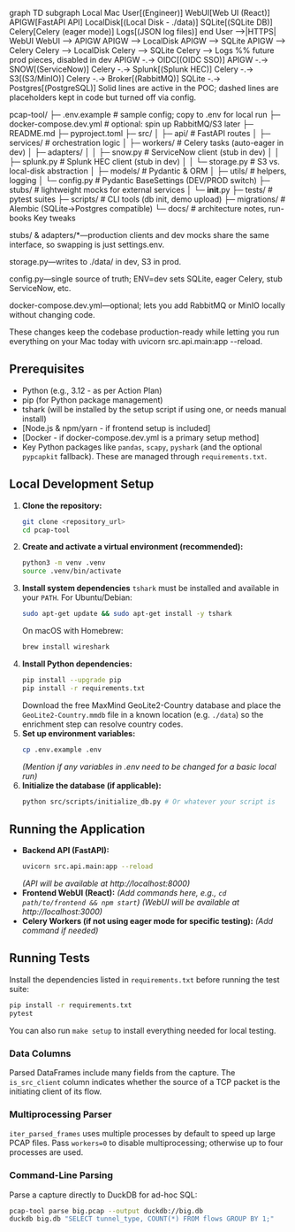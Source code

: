 graph TD
    subgraph Local Mac
        User[(Engineer)]
        WebUI[Web UI (React)]
        APIGW[FastAPI API]
        LocalDisk[(Local Disk - ./data)]
        SQLite[(SQLite DB)]
        Celery[Celery (eager mode)]
        Logs[(JSON log files)]
    end
    User -->|HTTPS| WebUI
    WebUI --> APIGW
    APIGW --> LocalDisk
    APIGW --> SQLite
    APIGW --> Celery
    Celery --> LocalDisk
    Celery --> SQLite
    Celery --> Logs
    %% future prod pieces, disabled in dev
    APIGW -.-> OIDC[(OIDC SSO)]
    APIGW -.-> SNOW[(ServiceNow)]
    Celery -.-> Splunk[(Splunk HEC)]
    Celery -.-> S3[(S3/MinIO)]
    Celery -.-> Broker[(RabbitMQ)]
    SQLite -.-> Postgres[(PostgreSQL)]
Solid lines are active in the POC; dashed lines are placeholders kept in code but turned off via config.

pcap-tool/
├─ .env.example           # sample config; copy to .env for local run
├─ docker-compose.dev.yml # optional: spin up RabbitMQ/S3 later
├─ README.md
├─ pyproject.toml
├─ src/
│  ├─ api/                # FastAPI routes
│  ├─ services/           # orchestration logic
│  ├─ workers/            # Celery tasks (auto-eager in dev)
│  ├─ adapters/
│  │   ├─ snow.py         # ServiceNow client (stub in dev)
│  │   ├─ splunk.py       # Splunk HEC client (stub in dev)
│  │   └─ storage.py      # S3 vs. local-disk abstraction
│  ├─ models/             # Pydantic & ORM
│  ├─ utils/              # helpers, logging
│  └─ config.py           # Pydantic BaseSettings (DEV/PROD switch)
├─ stubs/                 # lightweight mocks for external services
│  └─ __init__.py
├─ tests/                 # pytest suites
├─ scripts/               # CLI tools (db init, demo upload)
├─ migrations/            # Alembic (SQLite→Postgres compatible)
└─ docs/                  # architecture notes, run-books
Key tweaks

stubs/ & adapters/*—production clients and dev mocks share the same interface, so swapping is just settings.env.

storage.py—writes to ./data/ in dev, S3 in prod.

config.py—single source of truth; ENV=dev sets SQLite, eager Celery, stub ServiceNow, etc.

docker-compose.dev.yml—optional; lets you add RabbitMQ or MinIO locally without changing code.

These changes keep the codebase production-ready while letting you run everything on your Mac today with uvicorn src.api.main:app --reload.

## Prerequisites

* Python (e.g., 3.12 - as per Action Plan)
* pip (for Python package management)
* tshark (will be installed by the setup script if using one, or needs manual install)
* [Node.js & npm/yarn - if frontend setup is included]
* [Docker - if docker-compose.dev.yml is a primary setup method]
* Key Python packages like `pandas`, `scapy`, `pyshark` (and the optional
  `pypcapkit` fallback).  These are managed through `requirements.txt`.

## Local Development Setup

1.  **Clone the repository:**
    ```bash
    git clone <repository_url>
    cd pcap-tool
    ```
2.  **Create and activate a virtual environment (recommended):**
    ```bash
    python3 -m venv .venv
    source .venv/bin/activate
    ```
3.  **Install system dependencies**
    `tshark` must be installed and available in your `PATH`. For Ubuntu/Debian:
    ```bash
    sudo apt-get update && sudo apt-get install -y tshark
    ```
    On macOS with Homebrew:
    ```bash
    brew install wireshark
    ```
4.  **Install Python dependencies:**
    ```bash
    pip install --upgrade pip
    pip install -r requirements.txt
    ```
    Download the free MaxMind GeoLite2-Country database and place the
    `GeoLite2-Country.mmdb` file in a known location (e.g. `./data`) so the
    enrichment step can resolve country codes.
5.  **Set up environment variables:**
    ```bash
    cp .env.example .env
    ```
    *(Mention if any variables in .env need to be changed for a basic local run)*
6.  **Initialize the database (if applicable):**
    ```bash
    python src/scripts/initialize_db.py # Or whatever your script is
    ```

## Running the Application

* **Backend API (FastAPI):**
    ```bash
    uvicorn src.api.main:app --reload
    ```
    *(API will be available at http://localhost:8000)*
* **Frontend WebUI (React):**
    *(Add commands here, e.g., `cd path/to/frontend && npm start`)*
    *(WebUI will be available at http://localhost:3000)*
* **Celery Workers (if not using eager mode for specific testing):**
    *(Add command if needed)*

## Running Tests

Install the dependencies listed in `requirements.txt` before running the test
suite:

```bash
pip install -r requirements.txt
pytest
```
You can also run `make setup` to install everything needed for local testing.

### Data Columns

Parsed DataFrames include many fields from the capture.  The `is_src_client`
column indicates whether the source of a TCP packet is the initiating client of
its flow.

### Multiprocessing Parser

`iter_parsed_frames` uses multiple processes by default to speed up large PCAP files. Pass `workers=0` to disable multiprocessing; otherwise up to four processes are used.

### Command-Line Parsing

Parse a capture directly to DuckDB for ad-hoc SQL:

```bash
pcap-tool parse big.pcap --output duckdb://big.db
duckdb big.db "SELECT tunnel_type, COUNT(*) FROM flows GROUP BY 1;"
```
